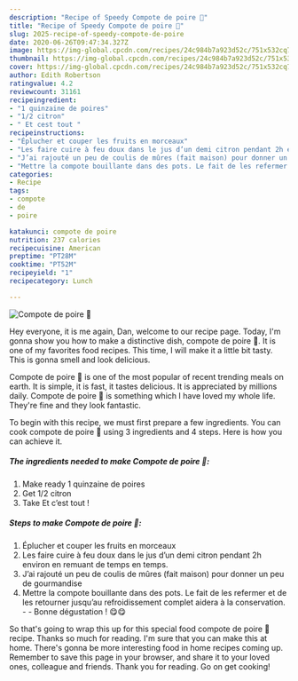 ```yaml
---
description: "Recipe of Speedy Compote de poire 🍐"
title: "Recipe of Speedy Compote de poire 🍐"
slug: 2025-recipe-of-speedy-compote-de-poire
date: 2020-06-26T09:47:34.327Z
image: https://img-global.cpcdn.com/recipes/24c984b7a923d52c/751x532cq70/compote-de-poire-🍐-photo-principale-de-la-recette.jpg
thumbnail: https://img-global.cpcdn.com/recipes/24c984b7a923d52c/751x532cq70/compote-de-poire-🍐-photo-principale-de-la-recette.jpg
cover: https://img-global.cpcdn.com/recipes/24c984b7a923d52c/751x532cq70/compote-de-poire-🍐-photo-principale-de-la-recette.jpg
author: Edith Robertson
ratingvalue: 4.2
reviewcount: 31161
recipeingredient:
- "1 quinzaine de poires"
- "1/2 citron"
- " Et cest tout "
recipeinstructions:
- "Éplucher et couper les fruits en morceaux"
- "Les faire cuire à feu doux dans le jus d’un demi citron pendant 2h environ en remuant de temps en temps."
- "J’ai rajouté un peu de coulis de mûres (fait maison) pour donner un peu de gourmandise"
- "Mettre la compote bouillante dans des pots. Le fait de les refermer et de les retourner jusqu’au refroidissement complet aidera à la conservation.   Bonne dégustation ! 😋😋"
categories:
- Recipe
tags:
- compote
- de
- poire

katakunci: compote de poire 
nutrition: 237 calories
recipecuisine: American
preptime: "PT28M"
cooktime: "PT52M"
recipeyield: "1"
recipecategory: Lunch

---
```



![Compote de poire 🍐](https://img-global.cpcdn.com/recipes/24c984b7a923d52c/751x532cq70/compote-de-poire-🍐-photo-principale-de-la-recette.jpg)

Hey everyone, it is me again, Dan, welcome to our recipe page. Today, I'm gonna show you how to make a distinctive dish, compote de poire 🍐. It is one of my favorites food recipes. This time, I will make it a little bit tasty. This is gonna smell and look delicious.



Compote de poire 🍐 is one of the most popular of recent trending meals on earth. It is simple, it is fast, it tastes delicious. It is appreciated by millions daily. Compote de poire 🍐 is something which I have loved my whole life. They're fine and they look fantastic.


To begin with this recipe, we must first prepare a few ingredients. You can cook compote de poire 🍐 using 3 ingredients and 4 steps. Here is how you can achieve it.

<!--inarticleads1-->

##### The ingredients needed to make Compote de poire 🍐:

1. Make ready 1 quinzaine de poires
1. Get 1/2 citron
1. Take  Et c’est tout !




<!--inarticleads2-->

##### Steps to make Compote de poire 🍐:

1. Éplucher et couper les fruits en morceaux
1. Les faire cuire à feu doux dans le jus d’un demi citron pendant 2h environ en remuant de temps en temps.
1. J’ai rajouté un peu de coulis de mûres (fait maison) pour donner un peu de gourmandise
1. Mettre la compote bouillante dans des pots. Le fait de les refermer et de les retourner jusqu’au refroidissement complet aidera à la conservation.  -  - Bonne dégustation ! 😋😋




So that's going to wrap this up for this special food compote de poire 🍐 recipe. Thanks so much for reading. I'm sure that you can make this at home. There's gonna be more interesting food in home recipes coming up. Remember to save this page in your browser, and share it to your loved ones, colleague and friends. Thank you for reading. Go on get cooking!
